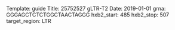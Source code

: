 Template: guide
Title: 25752527 gLTR-T2 
Date: 2019-01-01
grna: GGGAGCTCTCTGGCTAACTAGGG
hxb2_start: 485
hxb2_stop: 507
target_region: LTR
